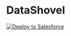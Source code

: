 # DataShovel

<a href="https://githubsfdeploy.herokuapp.com?owner=XCMattHigel&repo=https://github.com/XCMattHigel/DataShovel&ref=master">
  <img alt="Deploy to Salesforce"
       src="https://raw.githubusercontent.com/afawcett/githubsfdeploy/master/deploy.png">
</a>
